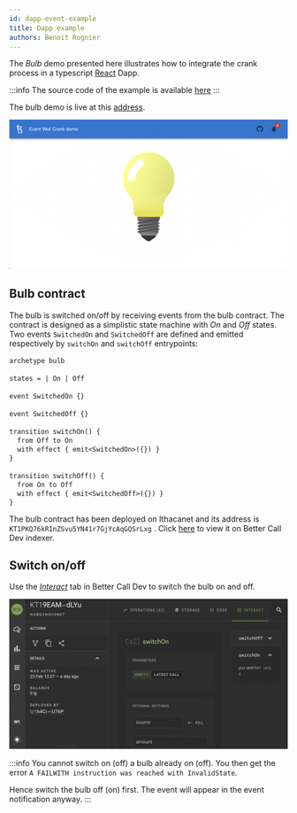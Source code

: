```yaml
---
id: dapp-event-example
title: Dapp example
authors: Benoit Rognier
---
```


The *Bulb* demo presented here illustrates how to integrate the crank process in a typescript [React](https://reactjs.org/) Dapp.

:::info
The source code of the example is available [here](https://github.com/completium/bulb-event-demo)
:::

The bulb demo is live at this [address](https://completium.github.io/bulb-event-demo/).

![Buld Dapp](bulb-event-demo-light.png)

## Bulb contract

The bulb is switched on/off by receiving events from the bulb contract. The contract is designed as a simplistic state machine with *On* and *Off* states. Two events `SwitchedOn` and `SwitchedOff` are defined and emitted respectively by `switchOn` and `switchOff` entrypoints:

```archetype
archetype bulb

states = | On | Off

event SwitchedOn {}

event SwitchedOff {}

transition switchOn() {
  from Off to On
  with effect { emit<SwitchedOn>({}) }
}

transition switchOff() {
  from On to Off
  with effect { emit<SwitchedOff>({}) }
}
```
The bulb contract has been deployed on Ithacanet and its address is `KT1PKQ76kR1nZSvu5YN41r7GjYcAqGQSrLxg` . Click [here](https://better-call.dev/ithacanet/KT1PKQ76kR1nZSvu5YN41r7GjYcAqGQSrLxg/operations) to view it on Better Call Dev indexer.

## Switch on/off

Use the [*Interact*](https://better-call.dev/ithacanet/KT1PKQ76kR1nZSvu5YN41r7GjYcAqGQSrLxg/interact) tab in Better Call Dev to switch the bulb on and off.

![Buld Dapp](bulb-interact-bcd.png)

:::info
You cannot switch on (off) a bulb already on (off). You then get the error `A FAILWITH instruction was reached with InvalidState`.

Hence switch the bulb off (on) first. The event will appear in the event notification anyway.
:::